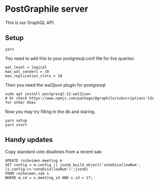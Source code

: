 PostGraphile server
===================
This is our GraphQL API.

Setup
-----

    yarn

You need to add this to your postgresql.conf file for live queries:

    wal_level = logical
    max_wal_senders = 10
    max_replication_slots = 10

Then you need the wal2json plugin for postgresql.

    sudo apt install postgresql-12-wal2json
    # Or check https://www.npmjs.com/package/@graphile/subscriptions-lds for other OSes

Now you may try filling in the db and staring.

    yarn setup
    yarn start


Handy updates
-------------

Copy standard vote disallows from a recent sak:

    UPDATE roiheimen.meeting m
    SET config = m.config || jsonb_build_object('voteDisallowNum', (s.config->>'voteDisallowNum')::jsonb)
    FROM roiheimen.sak s
    WHERE m.id = s.meeting_id AND s.id = 17;
